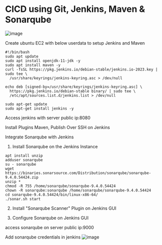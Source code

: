 # CICD using Git, Jenkins, Maven & Sonarqube

![image](https://github.com/tspoorthyreddy/CICD-with-Git-Jenkins-Ansible-K8s/assets/93954534/860eeddd-4019-4ef5-88dd-8cf6d1cfbd60)

Create ubuntu EC2 with below userdata to setup Jenkins and Maven
```
#!/bin/bash
sudo apt update
sudo apt install openjdk-11-jdk -y
sudo apt install maven -y
curl -fsSL https://pkg.jenkins.io/debian-stable/jenkins.io-2023.key | sudo tee \
  /usr/share/keyrings/jenkins-keyring.asc > /dev/null
  
echo deb [signed-by=/usr/share/keyrings/jenkins-keyring.asc] \
  https://pkg.jenkins.io/debian-stable binary/ | sudo tee \
  /etc/apt/sources.list.d/jenkins.list > /dev/null

sudo apt-get update
sudo apt-get install jenkins -y
```
Access jenkins with server public ip:8080

Install Plugins Maven, Publish Over SSH on Jenkins

Integrate Sonarqube with Jenkins
1. Install Sonarqube on the Jenkins Instance
```
apt install unzip
adduser sonarqube
su - sonarqube
wget https://binaries.sonarsource.com/Distribution/sonarqube/sonarqube-9.4.0.54424.zip
unzip *
chmod -R 755 /home/sonarqube/sonarqube-9.4.0.54424
chown -R sonarqube:sonarqube /home/sonarqube/sonarqube-9.4.0.54424
cd sonarqube-9.4.0.54424/bin/linux-x86-64/
./sonar.sh start
```
2. Install "Sonarqube Scanner" Plugin on Jenkins GUI
  
3. Configure Sonarqube on Jenkins GUI

access sonarqube on server public ip:9000

Add sonarqube credentials in jenkins
![image](https://github.com/tspoorthyreddy/CICD-with-Git-Jenkins-Ansible-K8s/assets/93954534/ab4877f7-d00f-4129-bab2-28ccb59e340c)


